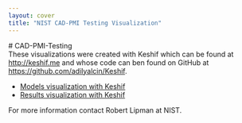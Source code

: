 ```yaml
---
layout: cover
title: "NIST CAD-PMI Testing Visualization"
---
```

<section class="home home-title" markdown="1">
# CAD-PMI-Testing
</section>

<section class="home home-about" markdown="1">
<div class="section-container" markdown="1">
<div class="section-content" markdown="1">
These visualizations were created with Keshif which can be found at <a href="http://keshif.me">http://keshif.me</a> and whose code can ben found on GitHub at <a href="https://github.com/adilyalcin/Keshif">https://github.com/adilyalcin/Keshif</a>.

* <a href="models.html">Models visualization with Keshif</a></li>
* <a href="results.html">Results visualization with Keshif</a></li>

For more information contact Robert Lipman at NIST.
</div>
</div>
</section>
